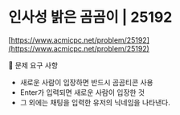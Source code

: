 # 인사성 밝은 곰곰이 | 25192

[https://www.acmicpc.net/problem/25192](https://www.acmicpc.net/problem/25192)

🙏 문제 요구 사항

- 새로운 사람이 입장하면 반드시 곰곰티콘 사용
- Enter가 입력되면 새로운 사람이 입장한 것
- 그 외에는 채팅을 입력한 유저의 닉네임을 나타낸다.